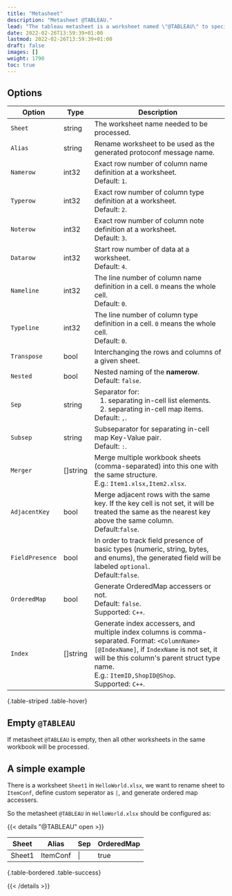 ```yaml
---
title: "Metasheet"
description: "Metasheet @TABLEAU."
lead: "The tableau metasheet is a worksheet named \"@TABLEAU\" to specify tableau parser options."
date: 2022-02-26T13:59:39+01:00
lastmod: 2022-02-26T13:59:39+01:00
draft: false
images: []
weight: 1790
toc: true
---
```


## Options

| Option          | Type     | Description                                                                                                                                                                                                                                           |
|-----------------|----------|-------------------------------------------------------------------------------------------------------------------------------------------------------------------------------------------------------------------------------------------------------|
| `Sheet`         | string   | The worksheet name needed to be processed.                                                                                                                                                                                                            |
| `Alias`         | string   | Rename worksheet to be used as the generated protoconf message name.                                                                                                                                                                                  |
| `Namerow`       | int32    | Exact row number of column name definition at a worksheet.<br>Default: `1`.                                                                                                                                                                           |
| `Typerow`       | int32    | Exact row number of column type definition at a worksheet.<br>Default: `2`.                                                                                                                                                                           |
| `Noterow`       | int32    | Exact row number of column note definition at a worksheet.<br>Default: `3`.                                                                                                                                                                           |
| `Datarow`       | int32    | Start row number of data at a worksheet.<br>Default: `4`.                                                                                                                                                                                             |
| `Nameline`      | int32    | The line number of column name definition in a cell. `0` means the whole cell.<br>Default: `0`.                                                                                                                                                       |
| `Typeline`      | int32    | The line number of column type definition in a cell. `0` means the whole cell.<br>Default: `0`.                                                                                                                                                       |
| `Transpose`     | bool     | Interchanging the rows and columns of a given sheet.                                                                                                                                                                                                  |
| `Nested`        | bool     | Nested naming of the **namerow**.<br>Default: `false`.                                                                                                                                                                                                |
| `Sep`           | string   | Separator for:<br> &nbsp;&nbsp; 1. separating in-cell list elements. <br> &nbsp;&nbsp; 2. separating in-cell map items.<br>Default: `,`.                                                                                                              |
| `Subsep`        | string   | Subseparator for separating in-cell map Key-Value pair.<br>Default: `:`.                                                                                                                                                                              |
| `Merger`        | []string | Merge multiple workbook sheets (comma-separated) into this one with the same structure.<br>E.g.: `Item1.xlsx,Item2.xlsx`.                                                                                                                             |
| `AdjacentKey`   | bool     | Merge adjacent rows with the same key. If the key cell is not set, it will be treated the same as the nearest key above the same column.<br>Default:`false`.                                                                                          |
| `FieldPresence` | bool     | In order to track field presence of basic types (numeric, string, bytes, and enums), the generated field will be labeled `optional`.<br>Default:`false`.                                                                                              |
| `OrderedMap`    | bool     | Generate OrderedMap accessers or not.<br>Default: `false`.<br> Supported: `C++`.                                                                                                                                                                      |
| `Index`         | []string | Generate index accessers, and multiple index columns is comma-separated. Format: `<ColumnName>[@IndexName]`, if `IndexName` is not set, it will be this column's parent struct type name.<br>E.g.: `ItemID,ShopID@Shop`.<br> Supported: `C++`. |
{.table-striped .table-hover}

## Empty `@TABLEAU`

If metasheet `@TABLEAU` is empty, then all other worksheets in the same workbook will be processed.

## A simple example

There is a worksheet `Sheet1` in `HelloWorld.xlsx`, we want to rename sheet to `ItemConf`,
define custom seperator as `|`, and generate ordered map accessers.

So the metasheet `@TABLEAU` in `HelloWorld.xlsx` should be configured as:

{{< details "@TABLEAU" open >}}

| Sheet  | Alias    | Sep | OrderedMap |
|--------|----------|-----|------------|
| Sheet1 | ItemConf | \|  | true       |
{.table-bordered .table-success}

{{< /details >}}
